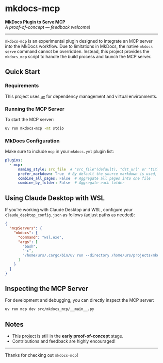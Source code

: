 # mkdocs-mcp

**MkDocs Plugin to Serve MCP**  
*A proof-of-concept — feedback welcome!*

---

`mkdocs-mcp` is an experimental plugin designed to integrate an MCP server into the MkDocs workflow. Due to limitations in MkDocs, the native `mkdocs serve` command cannot be overridden.
Instead, this project provides the `mkdocs_mcp` script to handle the build process and launch the MCP server.

## Quick Start

### Requirements

This project uses [`uv`](https://github.com/astral-sh/uv) for dependency management and virtual environments.


### Running the MCP Server

To start the MCP server:

```bash
uv run mkdocs-mcp -mt stdio
```


### MkDocs Configuration

Make sure to include `mcp` in your `mkdocs.yml` plugin list:

```yaml
plugins:
  - mcp:
      naming_style: src_file  # "src_file"(default), "dst_url" or "title"
      prefer_markdown: True  # By default the source markdown is used, set to False to convert the output HTML to markdown
      combine_all_pages: False  # Aggregate all pages into one file
      combine_by_folder: False  # Aggregate each folder
```

## Using Claude Desktop with WSL

If you're working with Claude Desktop and WSL, configure your `claude_desktop_config.json` as follows (adjust paths as needed):

```json
{
  "mcpServers": {
    "mkdocs": {
      "command": "wsl.exe",
      "args": [
        "bash",
        "-c",
        "/home/urs/.cargo/bin/uv run --directory /home/urs/projects/mkdocs-mcp mkdocs-mcp -mt stdio"
      ]
    }
  }
}
```


## Inspecting the MCP Server

For development and debugging, you can directly inspect the MCP server:

```bash
uv run mcp dev src/mkdocs_mcp/__main__.py
```


## Notes

- This project is still in the **early proof-of-concept** stage.
- Contributions and feedback are highly encouraged!

---

Thanks for checking out `mkdocs-mcp`!
